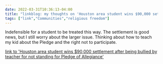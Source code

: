 ```yaml
---
date: 2022-03-31T10:36:13-04:00
title: "linkblog: my thoughts on 'Houston area student wins $90,000 settlement after being bullied by teacher for not standing for Pledge of Allegiance'"
tags: ["link","Communities","religious freedom"]
---
```

Indefensible for a student to be treated this way. The settlement is good news, but I still worry about the larger issue. Thinking about how to teach my kid about the Pledge and the right not to participate.
 
[link to 'Houston area student wins $90,000 settlement after being bullied by teacher for not standing for Pledge of Allegiance'](https://www.chron.com/politics/article/Houston-area-student-wins-90K-settlement-after-17037351.php?t=7baa32b249)
